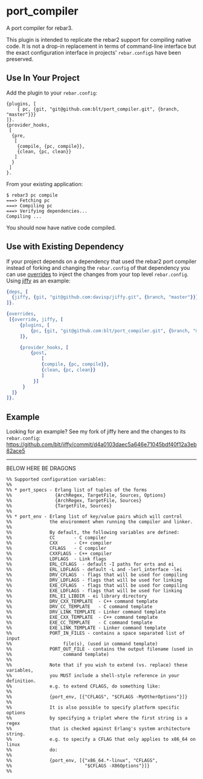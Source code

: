 port_compiler
=====

A port compiler for rebar3.

This plugin is intended to replicate the rebar2 support for compiling native
code. It is not a drop-in replacement in terms of command-line interface but the
exact configuration interface in projects' `rebar.config`s have been preserved.

Use In Your Project
---------------------

Add the plugin to your `rebar.config`:

    {plugins, [
        { pc, {git, "git@github.com:blt/port_compiler.git", {branch, "master"}}}
    ]}.
    {provider_hooks,
     [
      {pre,
       [
        {compile, {pc, compile}},
        {clean, {pc, clean}}
       ]
      }
     ]
    }.


From your existing application:


    $ rebar3 pc compile
    ===> Fetching pc
    ===> Compiling pc
    ===> Verifying dependencies...
    Compiling ...

You should now have native code compiled.

Use with Existing Dependency
-----------------------------

If your project depends on a dependency that used the rebar2 port compiler instead of forking and changing the `rebar.config` of that dependency you can use [overrides](http://www.rebar3.org/v3.0/docs/configuration#overrides) to inject the changes from your top level `rebar.config`. Using [jiffy](https://github.com/davisp/jiffy) as an example:


```erlang
{deps, [
  {jiffy, {git, "git@github.com:davisp/jiffy.git", {branch, "master"}}}
]}.

{overrides,
 [{override, jiffy, [
     {plugins, [
         {pc, {git, "git@github.com:blt/port_compiler.git", {branch, "master"}}}
     ]},

     {provider_hooks, [
         {post,
             [
             {compile, {pc, compile}},
             {clean, {pc, clean}}
             ]
          }]
      }
  ]}
]}.
```

Example
---

Looking for an example? See my fork of jiffy here and the changes to its
`rebar.config`: https://github.com/blt/jiffy/commit/d4a0103daec5a646e71045bdf40f12a3eb82ace5

- - -

BELOW HERE BE DRAGONS

```
%% Supported configuration variables:
%%
%% * port_specs - Erlang list of tuples of the forms
%%                {ArchRegex, TargetFile, Sources, Options}
%%                {ArchRegex, TargetFile, Sources}
%%                {TargetFile, Sources}
%%
%% * port_env - Erlang list of key/value pairs which will control
%%              the environment when running the compiler and linker.
%%
%%              By default, the following variables are defined:
%%              CC       - C compiler
%%              CXX      - C++ compiler
%%              CFLAGS   - C compiler
%%              CXXFLAGS - C++ compiler
%%              LDFLAGS  - Link flags
%%              ERL_CFLAGS  - default -I paths for erts and ei
%%              ERL_LDFLAGS - default -L and -lerl_interface -lei
%%              DRV_CFLAGS  - flags that will be used for compiling
%%              DRV_LDFLAGS - flags that will be used for linking
%%              EXE_CFLAGS  - flags that will be used for compiling
%%              EXE_LDFLAGS - flags that will be used for linking
%%              ERL_EI_LIBDIR - ei library directory
%%              DRV_CXX_TEMPLATE  - C++ command template
%%              DRV_CC_TEMPLATE   - C command template
%%              DRV_LINK_TEMPLATE - Linker command template
%%              EXE_CXX_TEMPLATE  - C++ command template
%%              EXE_CC_TEMPLATE   - C command template
%%              EXE_LINK_TEMPLATE - Linker command template
%%              PORT_IN_FILES - contains a space separated list of input
%%                   file(s), (used in command template)
%%              PORT_OUT_FILE - contains the output filename (used in
%%                   command template)
%%
%%              Note that if you wish to extend (vs. replace) these variables,
%%              you MUST include a shell-style reference in your definition.
%%              e.g. to extend CFLAGS, do something like:
%%
%%              {port_env, [{"CFLAGS", "$CFLAGS -MyOtherOptions"}]}
%%
%%              It is also possible to specify platform specific options
%%              by specifying a triplet where the first string is a regex
%%              that is checked against Erlang's system architecture string.
%%              e.g. to specify a CFLAG that only applies to x86_64 on linux
%%              do:
%%
%%              {port_env, [{"x86_64.*-linux", "CFLAGS",
%%                           "$CFLAGS -X86Options"}]}
%%
```
